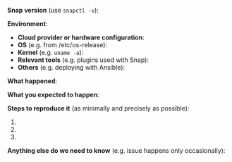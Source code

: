 <!--
Thanks for filing an issue! Before hitting the button, give this a read.

If you are reporting a new issue, make sure that we do not have any duplicates already open. You can ensure this by searching the issue list for this repository. If there is a duplicate, please close your issue and add a comment to the existing issue instead.

If you suspect your issue is a bug, please add as much context as you can using the template below. If it is not a bug, remove any sections you don't need and explain how we can help.

As a basic rule, if you cannot provide enough information to continue addressing the issue within 7 days, a maintainer will close it. We will, however, reopen it if you later provide the information. Thanks again.
-->

**Snap version** (use `snapctl -v`):

**Environment**:
- **Cloud provider or hardware configuration**:
- **OS** (e.g. from /etc/os-release):
- **Kernel** (e.g. `uname -a`):
- **Relevant tools** (e.g. plugins used with Snap):
- **Others** (e.g. deploying with Ansible):


**What happened**:


**What you expected to happen**:


**Steps to reproduce it** (as minimally and precisely as possible):

1. 
2. 
3. 


**Anything else do we need to know** (e.g. issue happens only occasionally):
